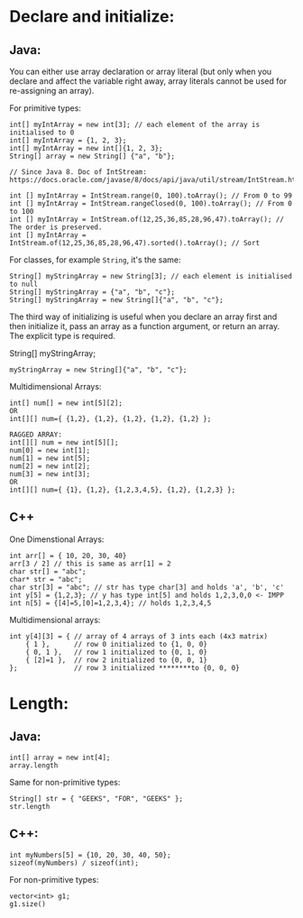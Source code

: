 Declare and initialize:
================================================

Java:
------------------------------------------------

You can either use array declaration or array literal (but only when you declare and affect the variable right away, array literals cannot be used for re-assigning an array).

For primitive types:
```
int[] myIntArray = new int[3]; // each element of the array is initialised to 0
int[] myIntArray = {1, 2, 3};
int[] myIntArray = new int[]{1, 2, 3};
String[] array = new String[] {"a", "b"};

// Since Java 8. Doc of IntStream: https://docs.oracle.com/javase/8/docs/api/java/util/stream/IntStream.html

int [] myIntArray = IntStream.range(0, 100).toArray(); // From 0 to 99
int [] myIntArray = IntStream.rangeClosed(0, 100).toArray(); // From 0 to 100
int [] myIntArray = IntStream.of(12,25,36,85,28,96,47).toArray(); // The order is preserved.
int [] myIntArray = IntStream.of(12,25,36,85,28,96,47).sorted().toArray(); // Sort 
```

For classes, for example ```String```, it's the same:

```
String[] myStringArray = new String[3]; // each element is initialised to null
String[] myStringArray = {"a", "b", "c"};
String[] myStringArray = new String[]{"a", "b", "c"};
```

The third way of initializing is useful when you declare an array first and then initialize it, pass an array as a function argument, or return an array. The explicit type is required.

String[] myStringArray;
```
myStringArray = new String[]{"a", "b", "c"};
```

Multidimensional Arrays:
```
int[] num[] = new int[5][2];
OR
int[][] num={ {1,2}, {1,2}, {1,2}, {1,2}, {1,2} };
```
```
RAGGED ARRAY:
int[][] num = new int[5][];
num[0] = new int[1];
num[1] = new int[5];
num[2] = new int[2];
num[3] = new int[3];
OR
int[][] num={ {1}, {1,2}, {1,2,3,4,5}, {1,2}, {1,2,3} };
```

C++
------------------------------------------------

One Dimenstional Arrays:

```
int arr[] = { 10, 20, 30, 40}
arr[3 / 2] // this is same as arr[1] = 2
char str[] = "abc";
char* str = "abc";
char str[3] = "abc"; // str has type char[3] and holds 'a', 'b', 'c'
int y[5] = {1,2,3}; // y has type int[5] and holds 1,2,3,0,0 <- IMPP
int n[5] = {[4]=5,[0]=1,2,3,4}; // holds 1,2,3,4,5
```

Multidimensional arrays:
```
int y[4][3] = { // array of 4 arrays of 3 ints each (4x3 matrix)
    { 1 },      // row 0 initialized to {1, 0, 0}
    { 0, 1 },   // row 1 initialized to {0, 1, 0}
    { [2]=1 },  // row 2 initialized to {0, 0, 1}
};              // row 3 initialized ********to {0, 0, 0}
```

Length:
================================================

Java:
------------------------------------------------

```
int[] array = new int[4];
array.length
```

Same for non-primitive types:
```
String[] str = { "GEEKS", "FOR", "GEEKS" };
str.length
```

C++:
------------------------------------------------

```
int myNumbers[5] = {10, 20, 30, 40, 50};
sizeof(myNumbers) / sizeof(int);
```

For non-primitive types:
```
vector<int> g1;
g1.size()
```